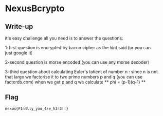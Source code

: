# NexusBcrypto

## Write-up

it's easy challenge all you need is to answer the questions:

 1-first question is encrypted by bacon cipher as the hint said (or you can just google it) 
 
 2-second question is morse encoded (you can use any morse decoder)
 
 3-third question about calculating Euler's totient of number n :
 	since n is not that large we factorise it to two prime numbers p and q (you can use factordb.com)
 	when we get p and q we calculate ** phi = (p-1)(q-1) **
 
 
  

 

## Flag

`nexus{F1n4lly_you_4re_h3r3!!}`
